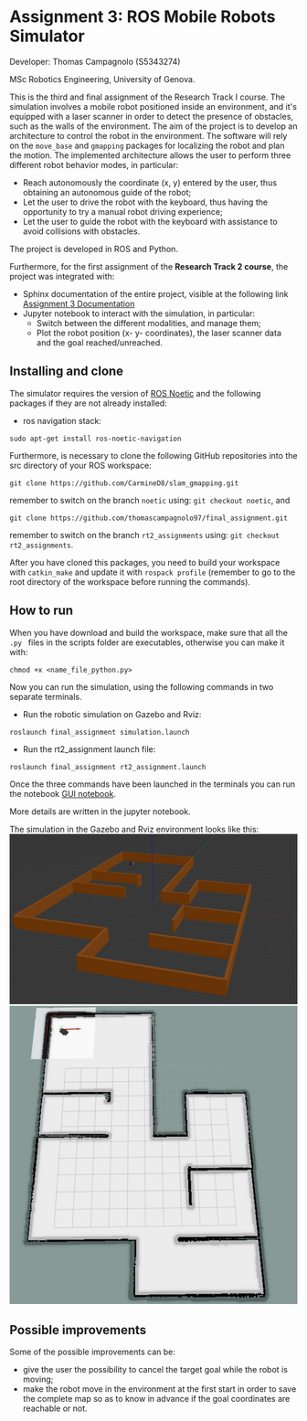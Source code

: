 # Assignment 3: ROS Mobile Robots Simulator

Developer: Thomas Campagnolo (S5343274)

MSc Robotics Engineering, University of Genova.

This is the third and final assignment of the Research Track I course. The simulation involves a mobile robot positioned inside an environment, and it's equipped with a laser scanner in order to detect the presence of obstacles, such as the walls of the environment. 
The aim of the project is to develop an architecture to control the robot in the environment. The software will rely on the `move_base` and `gmapping` packages for localizing the robot and plan the motion. The implemented architecture allows the user to perform three different robot behavior modes, in particular:
* Reach autonomously the coordinate (x, y) entered by the user, thus obtaining an autonomous guide of the robot; 
* Let the user to drive the robot with the keyboard, thus having the opportunity to try a manual robot driving experience; 
* Let the user to guide the robot with the keyboard with assistance to avoid collisions with obstacles.

The project is developed in ROS and Python.

Furthermore, for the first assignment of the **Research Track 2 course**, the project was integrated with:
*  Sphinx documentation of the entire project, visible at the following link [Assignment 3 Documentation](https://thomascampagnolo97.github.io/final_assignment/)
*  Jupyter notebook to interact with the simulation, in particular:
    * Switch between the different modalities, and manage them;
    * Plot the robot position (x- y- coordinates), the laser scanner data and the goal reached/unreached.

## Installing and clone

The simulator requires the version of [ROS Noetic](http://wiki.ros.org/noetic/Installation) and the following packages if they are not already installed:

* ros navigation stack:
```
sudo apt-get install ros-noetic-navigation
```

Furthermore, is necessary to clone the following GitHub repositories into the src directory of your ROS workspace:
```
git clone https://github.com/CarmineD8/slam_gmapping.git
```
remember to switch on the branch `noetic` using: `git checkout noetic`, and
```
git clone https://github.com/thomascampagnolo97/final_assignment.git
```
remember to switch on the branch `rt2_assignments` using: `git checkout rt2_assignments`.

After you have cloned this packages, you need to build your workspace with `catkin_make` and update it with `rospack profile` (remember to go to the root directory of the workspace before running the commands).

## How to run

When you have download and build the workspace, make sure that all the `.py ` files in the scripts folder are executables, otherwise you can make it with: 
```
chmod +x <name_file_python.py>
```
Now you can run the simulation, using the following commands in two separate terminals.

* Run the robotic simulation on Gazebo and Rviz:
```
roslaunch final_assignment simulation.launch
```
* Run the rt2_assignment launch file:
```
roslaunch final_assignment rt2_assignment.launch
```
Once the three commands have been launched in the terminals you can run the notebook [GUI notebook](https://github.com/thomascampagnolo97/final_assignment/blob/rt2_assignments/jupyter_notebook/UI_controller_data_visualizer.ipynb).

More details are written in the jupyter notebook.

The simulation in the Gazebo and Rviz environment looks like this:
![gazebo_sim](readme_images/gazebo_sim.jpeg)
![rviz_sim](readme_images/rviz_sim.jpeg)


## Possible improvements

Some of the possible improvements can be: 
* give the user the possibility to cancel the target goal while the robot is moving;
* make the robot move in the environment at the first start in order to save the complete map so as to know in advance if the goal coordinates are reachable or not.
